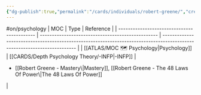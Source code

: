 ```yaml
---
{"dg-publish":true,"permalink":"/cards/individuals/robert-greene/","created":"2023-04-28T09:00:59.977+02:00","updated":"2023-04-28T19:01:17.979+02:00"}
---
```


#on/psychology 
| MOC                                         | Type                                              | Reference                                                                                                                |
| ------------------------------------------- | ------------------------------------------------- | ------------------------------------------------------------------------------------------------------------------------ |
| [[ATLAS/MOC 🗺️ Psychology\|Psychology]] | [[CARDS/Depth Psychology Theory/-INFP\|-INFP]] | <ul><li>[[Robert Greene - Mastery\\|Mastery]], [[Robert Greene - The 48 Laws Of Power\\|The 48 Laws Of Power]]</li></ul> |



<script src="https://utteranc.es/client.js"  
        repo="Heart4sides/Comment_Section"
        issue-term="pathname"
        theme="github-dark-orange"
        crossorigin="anonymous"
        async> 
</script>
